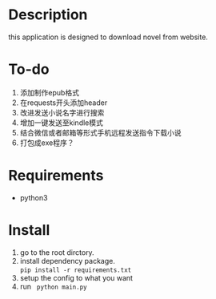 # Description
this application is designed to download novel from website.
# To-do
1. 添加制作epub格式
2. 在requests开头添加header
3. 改进发送小说名字进行搜索
4. 增加一键发送至kindle模式
5. 结合微信或者邮箱等形式手机远程发送指令下载小说
6. 打包成exe程序？

# Requirements
* python3

# Install
1.  go to the root dirctory.
2.  install dependency package.  
```pip install -r requirements.txt```
3. setup the config to what you want
4. run ``` python main.py```
